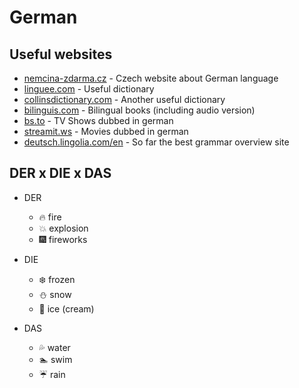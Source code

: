 # German

## Useful websites
- [nemcina-zdarma.cz](http://nemcina-zdarma.cz) - Czech website about German language
- [linguee.com](https://www.linguee.com/english-german) - Useful dictionary
- [collinsdictionary.com](https://www.collinsdictionary.com/dictionary/german-english) - Another useful dictionary
- [bilinguis.com](http://bilinguis.com) - Bilingual books (including audio version)
- [bs.to](https://bs.to) - TV Shows dubbed in german
- [streamit.ws](https://www.streamit.ws) - Movies dubbed in german
- [deutsch.lingolia.com/en](https://deutsch.lingolia.com/en) - So far the best grammar overview site

## DER x DIE x DAS

- DER
  - 🔥 fire
  - 💥 explosion
  - 🎆 fireworks
  
- DIE
  - ❄️ frozen
  - ⛄️ snow
  - 🍦 ice (cream)
  
- DAS
  - 💦 water
  - 🏊 swim
  - ☔️ rain
